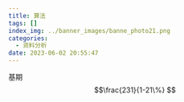 ```yaml
---
title: 算法
tags: []
index_img: ../banner_images/banne_photo21.png
categories:
  - 资料分析
date: 2023-06-02 20:55:47
---
```


基期
$$\frac{231}{1-21\%} $$
